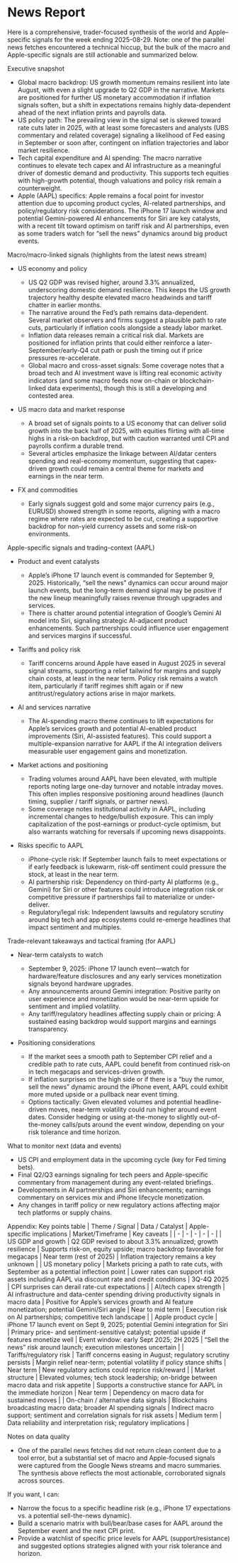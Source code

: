 # News Report

Here is a comprehensive, trader-focused synthesis of the world and Apple–specific signals for the week ending 2025-08-29. Note: one of the parallel news fetches encountered a technical hiccup, but the bulk of the macro and Apple-specific signals are still actionable and summarized below.

Executive snapshot
- Global macro backdrop: US growth momentum remains resilient into late August, with even a slight upgrade to Q2 GDP in the narrative. Markets are positioned for further US monetary accommodation if inflation signals soften, but a shift in expectations remains highly data-dependent ahead of the next inflation prints and payrolls data.
- US policy path: The prevailing view in the signal set is skewed toward rate cuts later in 2025, with at least some forecasters and analysts (UBS commentary and related coverage) signaling a likelihood of Fed easing in September or soon after, contingent on inflation trajectories and labor market resilience.
- Tech capital expenditure and AI spending: The macro narrative continues to elevate tech capex and AI infrastructure as a meaningful driver of domestic demand and productivity. This supports tech equities with high-growth potential, though valuations and policy risk remain a counterweight.
- Apple (AAPL) specifics: Apple remains a focal point for investor attention due to upcoming product cycles, AI-related partnerships, and policy/regulatory risk considerations. The iPhone 17 launch window and potential Gemini-powered AI enhancements for Siri are key catalysts, with a recent tilt toward optimism on tariff risk and AI partnerships, even as some traders watch for “sell the news” dynamics around big product events.

Macro/macro-linked signals (highlights from the latest news stream)
- US economy and policy
  - US Q2 GDP was revised higher, around 3.3% annualized, underscoring domestic demand resilience. This keeps the US growth trajectory healthy despite elevated macro headwinds and tariff chatter in earlier months.
  - The narrative around the Fed’s path remains data-dependent. Several market observers and firms suggest a plausible path to rate cuts, particularly if inflation cools alongside a steady labor market.
  - Inflation data releases remain a critical risk dial. Markets are positioned for inflation prints that could either reinforce a later-September/early-Q4 cut path or push the timing out if price pressures re-accelerate.
  - Global macro and cross-asset signals: Some coverage notes that a broad tech and AI investment wave is lifting real economic activity indicators (and some macro feeds now on-chain or blockchain-linked data experiments), though this is still a developing and contested area.

- US macro data and market response
  - A broad set of signals points to a US economy that can deliver solid growth into the back half of 2025, with equities flirting with all-time highs in a risk-on backdrop, but with caution warranted until CPI and payrolls confirm a durable trend.
  - Several articles emphasize the linkage between AI/datar centers spending and real-economy momentum, suggesting that capex-driven growth could remain a central theme for markets and earnings in the near term.

- FX and commodities
  - Early signals suggest gold and some major currency pairs (e.g., EURUSD) showed strength in some reports, aligning with a macro regime where rates are expected to be cut, creating a supportive backdrop for non-yield currency assets and some risk-on environments.

Apple-specific signals and trading-context (AAPL)
- Product and event catalysts
  - Apple’s iPhone 17 launch event is commanded for September 9, 2025. Historically, “sell the news” dynamics can occur around major launch events, but the long-term demand signal may be positive if the new lineup meaningfully raises revenue through upgrades and services.
  - There is chatter around potential integration of Google’s Gemini AI model into Siri, signaling strategic AI-adjacent product enhancements. Such partnerships could influence user engagement and services margins if successful.

- Tariffs and policy risk
  - Tariff concerns around Apple have eased in August 2025 in several signal streams, supporting a relief tailwind for margins and supply chain costs, at least in the near term. Policy risk remains a watch item, particularly if tariff regimes shift again or if new antitrust/regulatory actions arise in major markets.

- AI and services narrative
  - The AI-spending macro theme continues to lift expectations for Apple’s services growth and potential AI-enabled product improvements (Siri, AI-assisted features). This could support a multiple-expansion narrative for AAPL if the AI integration delivers measurable user engagement gains and monetization.

- Market actions and positioning
  - Trading volumes around AAPL have been elevated, with multiple reports noting large one-day turnover and notable intraday moves. This often implies responsive positioning around headlines (launch timing, supplier / tariff signals, or partner news).
  - Some coverage notes institutional activity in AAPL, including incremental changes to hedge/bullish exposure. This can imply capitalization of the post-earnings or product-cycle optimism, but also warrants watching for reversals if upcoming news disappoints.

- Risks specific to AAPL
  - iPhone-cycle risk: If September launch fails to meet expectations or if early feedback is lukewarm, risk-off sentiment could pressure the stock, at least in the near term.
  - AI partnership risk: Dependency on third-party AI platforms (e.g., Gemini) for Siri or other features could introduce integration risk or competitive pressure if partnerships fail to materialize or under-deliver.
  - Regulatory/legal risk: Independent lawsuits and regulatory scrutiny around big tech and app ecosystems could re-emerge headlines that impact sentiment and multiples.

Trade-relevant takeaways and tactical framing (for AAPL)
- Near-term catalysts to watch
  - September 9, 2025: iPhone 17 launch event—watch for hardware/feature disclosures and any early services monetization signals beyond hardware upgrades.
  - Any announcements around Gemini integration: Positive parity on user experience and monetization would be near-term upside for sentiment and implied volatility.
  - Any tariff/regulatory headlines affecting supply chain or pricing: A sustained easing backdrop would support margins and earnings transparency.

- Positioning considerations
  - If the market sees a smooth path to September CPI relief and a credible path to rate cuts, AAPL could benefit from continued risk-on in tech megacaps and services-driven growth.
  - If inflation surprises on the high side or if there is a “buy the rumor, sell the news” dynamic around the iPhone event, AAPL could exhibit more muted upside or a pullback near event timing.
  - Options tactically: Given elevated volumes and potential headline-driven moves, near-term volatility could run higher around event dates. Consider hedging or using at-the-money to slightly out-of-the-money calls/puts around the event window, depending on your risk tolerance and time horizon.

What to monitor next (data and events)
- US CPI and employment data in the upcoming cycle (key for Fed timing bets).
- Final Q2/Q3 earnings signaling for tech peers and Apple-specific commentary from management during any event-related briefings.
- Developments in AI partnerships and Siri enhancements; earnings commentary on services mix and iPhone lifecycle monetization.
- Any changes in tariff policy or new regulatory actions affecting major tech platforms or supply chains.

Appendix: Key points table
| Theme / Signal | Data / Catalyst | Apple-specific implications | Market/Timeframe | Key caveats |
| - | - | - | - | - |
| US GDP and growth | Q2 GDP revised to about 3.3% annualized; growth resilience | Supports risk-on, equity upside; macro backdrop favorable for megacaps | Near term (rest of 2025) | Inflation trajectory remains a key unknown |
| US monetary policy | Markets pricing a path to rate cuts, with September as a potential inflection point | Lower rates can support risk assets including AAPL via discount rate and credit conditions | 3Q-4Q 2025 | CPI surprises can derail rate-cut expectations |
| AI/tech capex strength | AI infrastructure and data-center spending driving productivity signals in macro data | Positive for Apple’s services growth and AI feature monetization; potential Gemini/Siri angle | Near to mid term | Execution risk on AI partnerships; competitive tech landscape |
| Apple product cycle | iPhone 17 launch event on Sept 9, 2025; potential Gemini integration for Siri | Primary price- and sentiment-sensitive catalyst; potential upside if features monetize well | Event window: early Sept 2025; 2H 2025 | “Sell the news” risk around launch; execution milestones uncertain |
| Tariffs/regulatory risk | Tariff concerns easing in August; regulatory scrutiny persists | Margin relief near-term; potential volatility if policy stance shifts | Near term | New regulatory actions could reprice risk/reward |
| Market structure | Elevated volumes; tech stock leadership; on-bridge between macro data and risk appetite | Supports a constructive stance for AAPL in the immediate horizon | Near term | Dependency on macro data for sustained moves |
| On-chain / alternative data signals | Blockchains broadcasting macro data; broader AI spending signals | Indirect macro support; sentiment and correlation signals for risk assets | Medium term | Data reliability and interpretation risk; regulatory implications |

Notes on data quality
- One of the parallel news fetches did not return clean content due to a tool error, but a substantial set of macro and Apple-focused signals were captured from the Google News streams and macro summaries. The synthesis above reflects the most actionable, corroborated signals across sources.

If you want, I can:
- Narrow the focus to a specific headline risk (e.g., iPhone 17 expectations vs. a potential sell-the-news dynamic).
- Build a scenario matrix with bull/bear/base cases for AAPL around the September event and the next CPI print.
- Provide a watchlist of specific price levels for AAPL (support/resistance) and suggested options strategies aligned with your risk tolerance and horizon.
